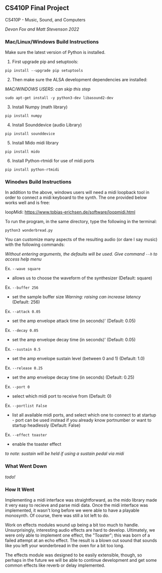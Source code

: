 ## CS410P Final Project

CS410P - Music, Sound, and Computers

*Devon Fox and Matt Stevenson 2022*

### Mac/Linux/Windows Build Instructions

Make sure the latest version of Python is installed.

1. First upgrade pip and setuptools:

`pip install --upgrade pip setuptools`

2. Then make sure the ALSA development dependencies are installed:

*MAC/WINDOWS USERS: can skip this step*

`sudo apt-get install -y python3-dev libasound2-dev`

3. Install Numpy (math library)

`pip install numpy`

4. Install Sounddevice (audio Library)

`pip install sounddevice`

5. Install Mido midi library

`pip install mido`

6. Install Python-rtmidi for use of midi ports

`pip install python-rtmidi`


### Winodws Build Instructions

In addition to the above, windows users will need a midi loopback tool in order to connect a midi keyboard to the synth. The one provided below works well and is free:

loopMidi: https://www.tobias-erichsen.de/software/loopmidi.html


To run the program, in the same directory, type the following in the terminal:

`python3 wonderbread.py`

You can customize many aspects of the resulting audio (or dare I say music) with the following commands:

*Without entering arguments, the defaults will be used. Give command `--h` to access help menu*

Ex. `--wave square` 
* allows us to choose the waveform of the synthesizer (Default: square)

Ex. `--buffer 256`
* set the sample buffer size *Warning: raising can increase latency* (Default: 256)

Ex. `--attack 0.05`
* set the amp envelope attack time (in seconds)' (Default: 0.05)

Ex. `--decay 0.05`
* set the amp envelope decay time (in seconds)' (Default: 0.05)

Ex. `--sustain 0.5`
* set the amp envelope sustain level (between 0 and 1) (Default: 1.0)

Ex. `--release 0.25`
* set the amp envelope decay time (in seconds) (Default: 0.25)

Ex. `--port 0`
* select which midi port to receive from (Default: 0)

Ex. `--portlist False`
* list all available midi ports, and select which one to connect to at startup - port can be used instead if you already know portnumber or want to startup headlessly (Default: False)

Ex. `--effect toaster`
* enable the toaster effect

*to note: sustain will be held if using a sustain pedal via midi*

### What Went Down

*todo!*

###  How It Went

Implementing a midi interface was straightforward, as the mido library made it very easy to recieve and parse midi data. Once the midi interface was implemented, it wasn't long before we were able to have a playable monosynth. Of course, there was still a lot left to do.

Work on effects modules wound up being a bit too much to handle. Unsurprisingly, interesting audio effects are hard to develop. Ultimately, we were only able to implement one effect, the "Toaster"; this was born of a failed attempt at an echo effect. The result is a blown out sound that sounds like you left your wonderbread in the oven for a bit too long. 

The effects module was designed to be easily extensible, though, so perhaps in the future we will be able to continue development and get some common effects like reverb or delay implemented.